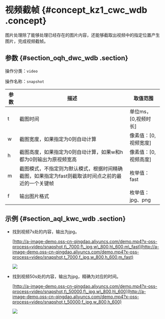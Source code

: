 # 视频截帧 {#concept_kz1_cwc_wdb .concept}

图片处理除了能够处理已经存在的图片内容，还能够截取出视频中的指定位置产生图片，完成视频截帧。

## 参数 {#section_oqh_dwc_wdb .section}

操作分类：`video`

操作名称：`snapshot`

|参数|描述|取值范围|
|--|--|----|
|t|截图时间|单位ms，\[0,视频时长\]|
|w|截图宽度，如果指定为0则自动计算|像素值：\[0,视频宽度\]|
|h|截图高度，如果指定为0则自动计算，如果w和h都为0则输出为原视频宽高|像素值：\[0,视频高度\]|
|m|截图模式，不指定则为默认模式，根据时间精确截图，如果指定为fast则截取该时间点之前的最近的一个关键帧|枚举值：fast|
|f|输出图片格式|枚举值：jpg、png|

## 示例 {#section_aql_kwc_wdb .section}

-   找到视频7s处的内容，输出为jpg。

    [http://a-image-demo.oss-cn-qingdao.aliyuncs.com/demo.mp4?x-oss-process=video/snapshot,t\_7000,f\_jpg,w\_800,h\_600,m\_fast](http://a-image-demo.oss-cn-qingdao.aliyuncs.com/demo.mp4?x-oss-process=video/snapshot,t_7000,f_jpg,w_800,h_600,m_fast)

    ![](http://static-aliyun-doc.oss-cn-hangzhou.aliyuncs.com/assets/img/4801/2927_zh-CN.jpg)

-   找到视频50s处的内容，输出为jpg，精确为对应的时间。

    [http://a-image-demo.oss-cn-qingdao.aliyuncs.com/demo.mp4?x-oss-process=video/snapshot,t\_50000,f\_jpg,w\_800,h\_600](http://a-image-demo.oss-cn-qingdao.aliyuncs.com/demo.mp4?x-oss-process=video/snapshot,t_50000,f_jpg,w_800,h_600)

    ![](http://static-aliyun-doc.oss-cn-hangzhou.aliyuncs.com/assets/img/4801/2928_zh-CN.jpg)


